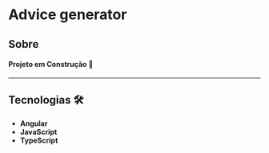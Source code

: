 # Advice generator

## Sobre

#### Projeto em Construção 🚀

---

## Tecnologias &#128736;

- **Angular**
- **JavaScript**
- **TypeScript**

